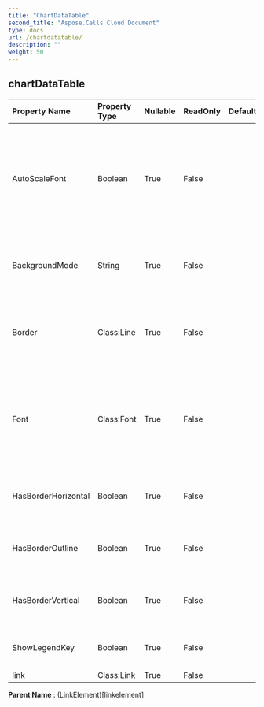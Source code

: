 ```yaml
---
title: "ChartDataTable"
second_title: "Aspose.Cells Cloud Document"
type: docs
url: /chartdatatable/
description: ""
weight: 50
---
```


## **chartDataTable**

 

| Property Name | Property Type | Nullable |  ReadOnly | DefaultValue | Description | 
| :- | :- | :- |:- |  :- | :- |
| AutoScaleFont | Boolean | True |  False |  | True if the text in the object changes font size when the object size changes.                         The default value is True. |  
| BackgroundMode | String | True |  False |  | Gets and sets the display mode of the background |  
| Border | Class:Line | True |  False |  | Returns a Border object that represents the border of the object |  
| Font | Class:Font | True |  False |  | Gets a  object which represents the font setting of the specified chart data table. |  
| HasBorderHorizontal | Boolean | True |  False |  | True if the chart data table has horizontal cell borders |  
| HasBorderOutline | Boolean | True |  False |  | True if the chart data table has outline borders |  
| HasBorderVertical | Boolean | True |  False |  | True if the chart data table has vertical cell borders |  
| ShowLegendKey | Boolean | True |  False |  | True if the data label legend key is visible. |  
| link | Class:Link | True |  False |  |  |  

**Parent Name** : (LinkElement)[linkelement]


